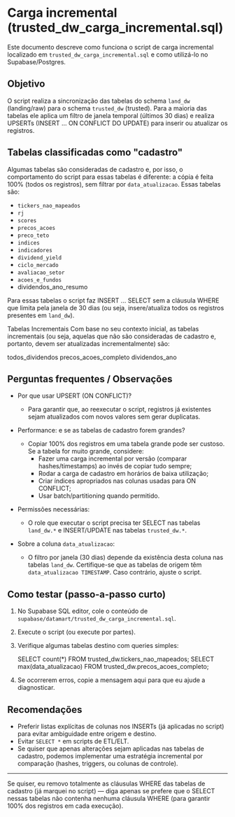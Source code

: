 # Carga incremental (trusted_dw_carga_incremental.sql)

Este documento descreve como funciona o script de carga incremental localizado em `trusted_dw_carga_incremental.sql` e como utilizá-lo no Supabase/Postgres.

## Objetivo

O script realiza a sincronização das tabelas do schema `land_dw` (landing/raw) para o schema `trusted_dw` (trusted). Para a maioria das tabelas ele aplica um filtro de janela temporal (últimos 30 dias) e realiza UPSERTs (INSERT ... ON CONFLICT DO UPDATE) para inserir ou atualizar os registros.

## Tabelas classificadas como "cadastro"

Algumas tabelas são consideradas de cadastro e, por isso, o comportamento do script para essas tabelas é diferente: a cópia é feita 100% (todos os registros), sem filtrar por `data_atualizacao`. Essas tabelas são:

- `tickers_nao_mapeados`
- `rj`
- `scores`
- `precos_acoes`
- `preco_teto`
- `indices`
- `indicadores`
- `dividend_yield`
- `ciclo_mercado`
- `avaliacao_setor`
- `acoes_e_fundos`
- dividendos_ano_resumo

Para essas tabelas o script faz INSERT ... SELECT sem a cláusula WHERE que limita pela janela de 30 dias (ou seja, insere/atualiza todos os registros presentes em `land_dw`).

Tabelas Incrementais
Com base no seu contexto inicial, as tabelas incrementais (ou seja, aquelas que não são consideradas de cadastro e, portanto, devem ser atualizadas incrementalmente) são:

todos_dividendos
precos_acoes_completo
dividendos_ano

## Perguntas frequentes / Observações

- Por que usar UPSERT (ON CONFLICT)?
	- Para garantir que, ao reexecutar o script, registros já existentes sejam atualizados com novos valores sem gerar duplicatas.

- Performance: e se as tabelas de cadastro forem grandes?
	- Copiar 100% dos registros em uma tabela grande pode ser custoso. Se a tabela for muito grande, considere:
		- Fazer uma carga incremental por versão (comparar hashes/timestamps) ao invés de copiar tudo sempre;
		- Rodar a carga de cadastro em horários de baixa utilização;
		- Criar índices apropriados nas colunas usadas para ON CONFLICT;
		- Usar batch/partitioning quando permitido.

- Permissões necessárias:
	- O role que executar o script precisa ter SELECT nas tabelas `land_dw.*` e INSERT/UPDATE nas tabelas `trusted_dw.*`.

- Sobre a coluna `data_atualizacao`:
	- O filtro por janela (30 dias) depende da existência desta coluna nas tabelas `land_dw`. Certifique-se que as tabelas de origem têm `data_atualizacao TIMESTAMP`. Caso contrário, ajuste o script.

## Como testar (passo-a-passo curto)

1. No Supabase SQL editor, cole o conteúdo de `supabase/datamart/trusted_dw_carga_incremental.sql`.
2. Execute o script (ou execute por partes).
3. Verifique algumas tabelas destino com queries simples:

	 SELECT count(*) FROM trusted_dw.tickers_nao_mapeados;
	 SELECT max(data_atualizacao) FROM trusted_dw.precos_acoes_completo;

4. Se ocorrerem erros, copie a mensagem aqui para que eu ajude a diagnosticar.

## Recomendações

- Preferir listas explícitas de colunas nos INSERTs (já aplicadas no script) para evitar ambiguidade entre origem e destino.
- Evitar `SELECT *` em scripts de ETL/ELT.
- Se quiser que apenas alterações sejam aplicadas nas tabelas de cadastro, podemos implementar uma estratégia incremental por comparação (hashes, triggers, ou colunas de controle).

---

Se quiser, eu removo totalmente as cláusulas WHERE das tabelas de cadastro (já marquei no script) — diga apenas se prefere que o SELECT nessas tabelas não contenha nenhuma cláusula WHERE (para garantir 100% dos registros em cada execução). 

